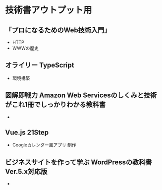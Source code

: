 # 技術書アウトプット用

## 「プロになるためのWeb技術入門」
- HTTP
- WWWの歴史

## オライリー TypeScript
- 環境構築

## 図解即戦力 Amazon Web Servicesのしくみと技術がこれ1冊でしっかりわかる教科書
- 
## Vue.js 21Step
- Googleカレンダー風アプリ 制作
## ビジネスサイトを作って学ぶ WordPressの教科書 Ver.5.x対応版
- 
